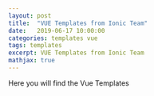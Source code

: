```yaml
---
layout: post
title:  "VUE Templates from Ionic Team"
date:   2019-06-17 10:00:00
categories: templates vue
tags: templates
excerpt: VUE Templates from Ionic Team
mathjax: true
---
```


Here you will find the Vue Templates

